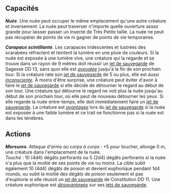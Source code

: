 ## Capacités
_**Nuée**_. Une nuée peut occuper le même emplacement qu'une autre créature et inversement. La nuée peut traverser n'importe quelle ouverture assez grande pour laisser passer un insecte de Très Petite taille. La nuée ne peut pas récupérer de points de vie ni gagner de points de vie temporaires.

_**Carapace scintillante**_. Les carapaces iridescentes et lustrées des scarabées réfractent et teintent la lumière en une pluie de couleurs. Si la nuée est exposée à une lumière vive, une créature qui la regarde et se trouve dans un rayon de 9 mètres doit réussir un [jet de sauvegarde](/utiliser-les-caracteristiques/#jets-de-sauvegarde) de Sagesse DD 13, sans quoi elle est [_aveuglée_](/gerer-la-sante-du-personnage/#aveugle) jusqu'à la fin de son prochain tour. Si la créature rate son [jet de sauvegarde](/utiliser-les-caracteristiques/#jets-de-sauvegarde) de 5 ou plus, elle est aussi [_inconsciente_](/gerer-la-sante-du-personnage/#inconscient). À moins d'être surprise, une créature peut éviter d'avoir à faire le [jet de sauvegarde](/utiliser-les-caracteristiques/#jets-de-sauvegarde) si elle décide de détourner le regard au début de son tour. Une créature qui détourne le regard ne voit plus la nuée jusqu'au début de son prochain tour, où elle peut de nouveau détourner les yeux. Si elle regarde la nuée entre-temps, elle doit immédiatement faire un [jet de sauvegarde](/utiliser-les-caracteristiques/#jets-de-sauvegarde). La créature est [_avantagée_](/utiliser-les-caracteristiques/#avantage-et-desavantage) lors du [jet de sauvegarde](/utiliser-les-caracteristiques/#jets-de-sauvegarde) si la nuée est exposée à une faible lumière et ce trait ne fonctionne pas si la nuée est dans les ténèbres.

## Actions
_**Morsures**_. _Attaque d'arme au corps à corps_ : +5 pour toucher, allonge 0 m, une créature dans l'emplacement de la nuée.  
_Touché_ : 10 (4d4) dégâts perforants ou 5 (2d4) dégâts perforants si la nuée n'a plus que la moitié de ses points de vie ou moins. La cible subit également 10 (4d4) dégâts de poison et devient euphorique pendant 1d4 rounds, ou subit la moitié des dégâts de poison seulement et pas d'euphorie si elle réussit un [jet de sauvegarde](/utiliser-les-caracteristiques/#jets-de-sauvegarde) de Constitution DD 11. Une créature euphorique est [_désavantagée_](/utiliser-les-caracteristiques/#avantage-et-desavantage) sur ses [jets de sauvegarde](/utiliser-les-caracteristiques/#jets-de-sauvegarde).
